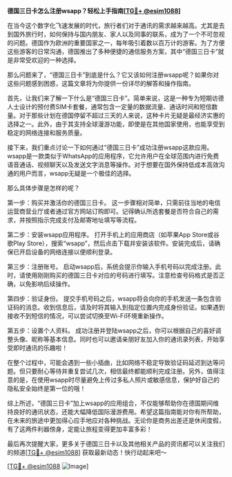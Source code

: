 **德国三日卡怎么注册wsapp？轻松上手指南[[TG💪+ @esim1088](https://t.me/s/esim1088)]**

在当今这个数字化飞速发展的时代，旅行者们对于通讯的需求越来越高。尤其是去到国外旅行时，如何保持与国内朋友、家人以及同事的联系，成为了一个不可忽视的问题。德国作为欧洲的重要国家之一，每年吸引着数以百万计的游客。为了方便这些游客的日常沟通，德国推出了多种便捷的通信服务方案，其中“德国三日卡”就是非常受欢迎的一种选择。

那么问题来了，“德国三日卡”到底是什么？它又该如何注册wsapp呢？如果你对这些问题感到困惑，这篇文章将为你提供一份详尽的解答和操作指南。

首先，让我们来了解一下什么是“德国三日卡”。简单来说，这是一种专为短期访德人士设计的预付费SIM卡套餐，通常包含一定量的数据流量、通话时间和短信数量。对于那些计划在德国停留不超过三天的人来说，这种卡片无疑是最经济实惠的选择之一。此外，由于其支持全球漫游功能，即使是在其他国家使用，也能享受到稳定的网络连接和服务质量。

接下来，我们重点讨论一下如何通过“德国三日卡”成功注册wsapp这款应用。wsapp是一款类似于WhatsApp的应用程序，它允许用户在全球范围内进行免费语音通话、视频聊天以及发送文字消息等操作。对于想要在国外保持低成本高效沟通的用户而言，wsapp无疑是一个极佳的选择。

那么具体步骤是怎样的呢？

第一步：购买并激活你的德国三日卡。
这一步骤相对简单，只需前往当地的电信运营商营业厅或者通过官方网站订购即可。记得确认所选套餐是否符合自己的需求，并按照指示完成支付及邮寄地址填写等流程。

第二步：安装wsapp应用程序。
打开手机上的应用商店（如苹果App Store或谷歌Play Store），搜索“wsapp”，然后点击下载并安装该软件。安装完成后，请确保已开启设备的网络连接以便顺利登录。

第三步：注册账号。
启动wsapp后，系统会提示你输入手机号码以完成注册。此时，请使用刚刚购买的德国三日卡对应的号码进行填写。注意检查号码格式是否正确，以免影响后续操作。

第四步：验证身份。
提交手机号码之后，wsapp将会向你的手机发送一条包含验证码的消息。收到信息后，请及时将其输入到指定位置内完成身份验证。如果遇到接收不到短信的情况，可以尝试切换至Wi-Fi环境重新操作。

第五步：设置个人资料。
成功注册并登陆wsapp之后，你可以根据自己的喜好调整头像、昵称等基本信息。同时也可以邀请亲朋好友加入你的通讯录列表，开始享受即时通讯的乐趣啦！

在整个过程中，可能会遇到一些小插曲，比如网络不稳定导致验证码延迟到达等问题。但只要耐心等待并重复尝试几次，相信最终都能顺利完成注册。另外，值得注意的是，在使用wsapp时尽量避免上传过多私人照片或敏感信息，保护好自己的隐私安全始终是第一位的哦！

综上所述，“德国三日卡”加上wsapp的应用组合，不仅能够帮助你在德国期间维持良好的通讯状态，还能大幅降低国际漫游费用。希望这篇指南能对你有所帮助，在未来的旅途中更加得心应手地应对各种挑战。无论你是商务出差还是休闲度假，有了这两件利器傍身，定能让旅程变得更加丰富多彩！

最后再次提醒大家，更多关于德国三日卡以及其他相关产品的资讯都可以关注我们的频道[[TG💪+ @esim1088](https://t.me/s/esim1088)] 获取最新动态！快行动起来吧～

[[TG💪+ @esim1088](https://t.me/s/esim1088) ![Image](https://i.postimg.cc/4NQfJmqS/Snipaste-2025-05-13-00-14-12.png)]